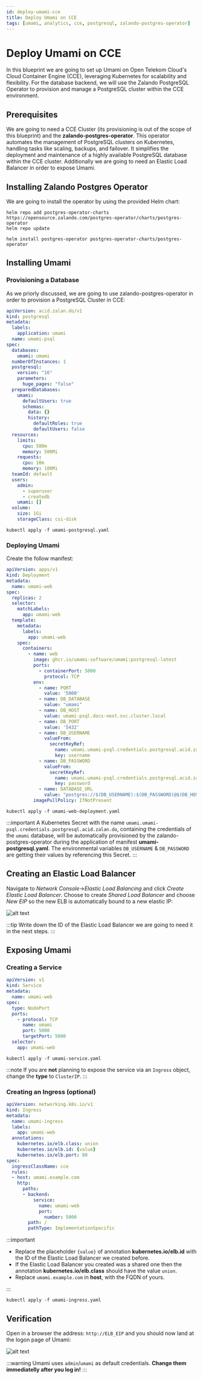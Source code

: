 ```yaml
---
id: deploy-umami-cce
title: Deploy Umami on CCE
tags: [umami, analytics, cce, postgresql, zalando-postgres-operator]
---
```


# Deploy Umami on CCE

In this blueprint we are going to set up Umami on Open Telekom Cloud's Cloud Container Engine (CCE), leveraging Kubernetes for scalability and flexibility. For the database backend, we will use the Zalando PostgreSQL Operator to provision and manage a PostgreSQL cluster within the CCE environment.

## Prerequisites

We are going to need a CCE Cluster (its provisioning is out of the scope of this blueprint) and the **zalando-postgres-operator**. This operator automates the management of PostgreSQL clusters on Kubernetes, handling tasks like scaling, backups, and failover. It simplifies the deployment and maintenance of a highly available PostgreSQL database within the CCE cluster. Additionally we are going to need an Elastic Load Balancer in order to expose Umami.

## Installing Zalando Postgres Operator

We are going to install the operator by using the provided Helm chart:

```shell
helm repo add postgres-operator-charts https://opensource.zalando.com/postgres-operator/charts/postgres-operator
helm repo update

helm install postgres-operator postgres-operator-charts/postgres-operator
```

## Installing Umami

### Provisioning a Database

As we priorly discussed, we are going to use zalando-postgres-operator in order to provision a PostgreSQL Cluster in CCE:

```yaml title="umami-postgresql.yaml"
apiVersion: acid.zalan.do/v1
kind: postgresql
metadata:
  labels:
    application: umami
  name: umami-psql
spec:
  databases:
    umami: umami
  numberOfInstances: 1
  postgresql:
    version: "16"
    parameters:  
      huge_pages: "false"
  preparedDatabases:
    umami:
      defaultUsers: true
      schemas:
        data: {}
        history:
          defaultRoles: true
          defaultUsers: false
  resources:
    limits:
      cpu: 500m
      memory: 500Mi
    requests:
      cpu: 10m
      memory: 100Mi
  teamId: default
  users:
    admin:
      - superuser
      - createdb
    umami: []
  volume:
    size: 1Gi
    storageClass: csi-disk
```

```shell
kubectl apply -f umami-postgresql.yaml
```

### Deploying Umami

Create the follow manifest:

```yaml title="umami-web-deployment.yaml"
apiVersion: apps/v1
kind: Deployment
metadata:
  name: umami-web    
spec:
  replicas: 2
  selector:
    matchLabels:
      app: umami-web
  template:
    metadata:
      labels:
        app: umami-web
    spec:
      containers:
        - name: web
          image: ghcr.io/umami-software/umami:postgresql-latest
          ports:
            - containerPort: 5000
              protocol: TCP
          env:
            - name: PORT
              value: '5000'
            - name: DB_DATABASE
              value: "umami"
            - name: DB_HOST
              value: umami-psql.docs-next.svc.cluster.local
            - name: DB_PORT
              value: '5432'
            - name: DB_USERNAME
              valueFrom:
                secretKeyRef:
                  name: umami.umami-psql.credentials.postgresql.acid.zalan.do
                  key: username
            - name: DB_PASSWORD
              valueFrom:
                secretKeyRef:
                  name: umami.umami-psql.credentials.postgresql.acid.zalan.do
                  key: password
            - name: DATABASE_URL
              value: "postgres://$(DB_USERNAME):$(DB_PASSWORD)@$(DB_HOST):$(DB_PORT)/$(DB_DATABASE)"
          imagePullPolicy: IfNotPresent
```

```shell
kubectl apply -f umami-web-deployment.yaml
```

:::important
A Kubernetes Secret with the name `umami.umami-psql.credentials.postgresql.acid.zalan.do`, containing the credentials of the `umami` database, will be automatically provisioned by the zalando-postgres-operator during the application of manifest **umami-postgresql.yaml**. The environmental variables `DB_USERNAME` & `DB_PASSWORD` are getting their values by referencing this Secret.
:::

## Creating an Elastic Load Balancer

Navigate to *Network Console*->*Elastic Load Balancing* and click *Create Elastic Load Balancer*. Choose to create *Shared Load Balancer* and choose *New EIP* so the new ELB is automatically bound to a new elastic IP:

![alt text](<../../../../../static/img/docs/blueprints/by-use-case/analytics/umami/Screenshot from 2024-09-10 14-32-38.png>)

:::tip
Write down the ID of the Elastic Load Balancer we are going to need it in the next steps.
:::

## Exposing Umami

### Creating a Service

```yaml title="umami-service.yaml"
apiVersion: v1
kind: Service
metadata:
  name: umami-web
spec:
  type: NodePort
  ports:
    - protocol: TCP
      name: umami
      port: 5000
      targetPort: 5000
  selector:
    app: umami-web
```

```shell
kubectl apply -f umami-service.yaml
```

:::note
If you are **not** planning to expose the service via an `Ingress` object, change the **type** to `ClusterIP`.
:::

### Creating an Ingress (optional)

```yaml title="umami-ingress.yaml"
apiVersion: networking.k8s.io/v1
kind: Ingress
metadata:
  name: umami-ingress
  labels:
    app: umami-web
  annotations:
    kubernetes.io/elb.class: union
    kubernetes.io/elb.id: {value}
    kubernetes.io/elb.port: 80
spec:
  ingressClassName: cce
  rules:
  - host: umami.example.com
    http:
      paths:
      - backend:
          service:
            name: umami-web
            port:
              number: 5000
        path: /
        pathType: ImplementationSpecific
```

:::important

- Replace the placeholder `{value}` of annotation **kubernetes.io/elb.id** with the ID of the Elastic Load Balancer we created before.
- If the Elastic Load Balancer you created was a shared one then the annotation **kubernetes.io/elb.class** should have the value `union`.
- Replace `umami.example.com` in **host**, with the FQDN of yours.

:::

```shell
kubectl apply -f umami-ingress.yaml
```

## Verification

Open in a browser the address: `http://ELB_EIP` and you should now land at the logon page of Umami:

![alt text](<../../../../../static/img/docs/blueprints/by-use-case/analytics/umami/Screenshot from 2024-09-10 15-05-13.png>)

:::warning
Umami uses `admin`/`umami` as default credentials. **Change them immediatelly after you log in!**
:::
